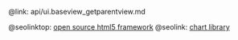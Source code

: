 @link: api/ui.baseview_getparentview.md

@seolinktop: [open source html5 framework](https://webix.com)
@seolink: [chart library](https://webix.com/widget/charts/)